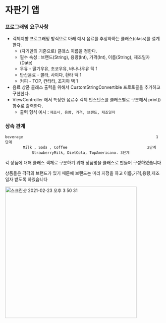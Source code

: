 # 자판기 앱

### 프로그래밍 요구사항

- 객체지향 프로그래밍 방식으로 아래 예시 음료를 추상화하는 클래스(class)를 설계한다.
  - (자기만의 기준으로) 클래스 이름을 정한다.
  - 필수 속성 : 브랜드(String), 용량(Int), 가격(Int), 이름(String), 제조일자(Date)
  - 우유 - 딸기우유, 초코우유, 바나나우유 택 1
  - 탄산음료 - 콜라, 사이다, 환타 택 1
  - 커피 - TOP, 칸타타, 조지아 택 1
- 음료 상품 클래스 출력을 위해서 CustomStringConvertible 프로토콜을 추가하고 구현한다.
- ViewController 에서 특정한 음료수 객체 인스턴스를 클래스별로 구분해서 print() 함수로 출력한다.
  - 출력 형식 예시 : `제조사, 용량, 가격, 브랜드, 제조일자`

### 상속 관계 

```
beverage    										            	1단계
		Milk , Soda , Coffee							        2단계
			StrawberryMilk, DietCola, TopAmericano. 3단계
```

각 상품에 대해  클래스 객체로 구분하기 위해  상품명을 클래스로 만들어 구성하였습니다

상품들은 각각의 브랜드가 있기 때문에 브랜드는 미리 지정을 하고 이름,가격,용량,제조일자 받도록 하였습니다 

<img width="424" alt="스크린샷 2021-02-23 오후 3 50 31" src="https://user-images.githubusercontent.com/33626693/108810698-0cf5c900-75ef-11eb-80dd-f53ca0a69c4f.png">